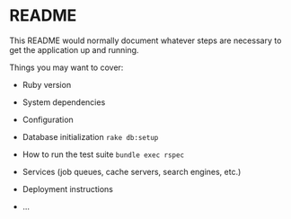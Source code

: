 # README

This README would normally document whatever steps are necessary to get the
application up and running.

Things you may want to cover:

* Ruby version

* System dependencies

* Configuration

* Database initialization
`rake db:setup`

* How to run the test suite
`bundle exec rspec`

* Services (job queues, cache servers, search engines, etc.)

* Deployment instructions

* ...
